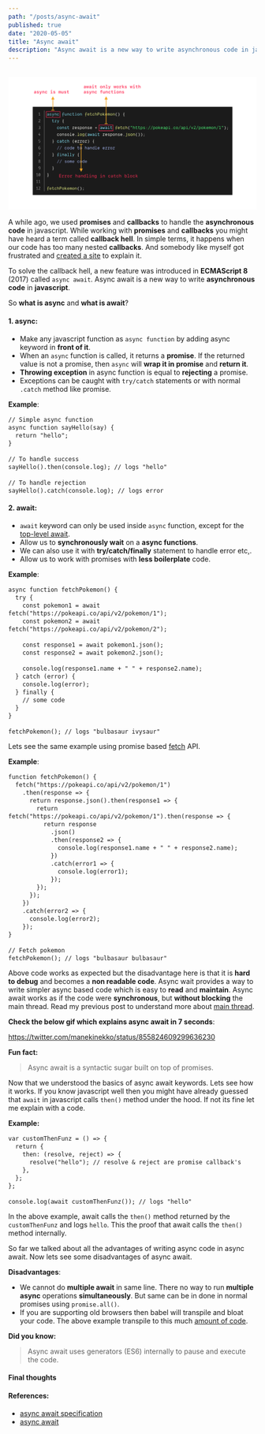 ```yaml
---
path: "/posts/async-await"
published: true
date: "2020-05-05"
title: "Async await"
description: "Async await is a new way to write asynchronous code in javascript."
---
```


<br /><img src="./async-await.png" alt="async await illustration" /><br />

A while ago, we used **promises** and **callbacks** to handle the **asynchronous code** in javascript. While working with **promises** and **callbacks** you might have heard a term called **callback hell**. In simple terms, it happens when our code has too many nested **callbacks**. And somebody like myself got frustrated and [created a site](http://callbackhell.com/) to explain it.

To solve the callback hell, a new feature was introduced in **ECMAScript 8** (2017) called `async await`. Async await is a new way to write **asynchronous code** in **javascript**.

So **what is async** and **what is await**?

#### 1. async:

- Make any javascript function as `async function` by adding async keyword in **front of it**.
- When an `async` function is called, it returns a **promise**. If the returned value is not a promise, then `async` will **wrap it in promise** and **return it**.
- **Throwing exception** in async function is equal to **rejecting** a promise.
- Exceptions can be caught with `try/catch` statements or with normal `.catch` method like promise.

**Example**:

```js{numberLines: true}{111}
// Simple async function
async function sayHello(say) {
  return "hello";
}

// To handle success
sayHello().then(console.log); // logs "hello"

// To handle rejection
sayHello().catch(console.log); // logs error
```

#### 2. await:

- `await` keyword can only be used inside `async` function, except for the [top-level await](https://v8.dev/features/top-level-await).
- Allow us to **synchronously wait** on a **async functions**.
- We can also use it with **try/catch/finally** statement to handle error etc,.
- Allow us to work with promises with **less boilerplate** code.

**Example**:

```js{numberLines: true}{111}
async function fetchPokemon() {
  try {
    const pokemon1 = await fetch("https://pokeapi.co/api/v2/pokemon/1");
    const pokemon2 = await fetch("https://pokeapi.co/api/v2/pokemon/2");

    const response1 = await pokemon1.json();
    const response2 = await pokemon2.json();

    console.log(response1.name + " " + response2.name);
  } catch (error) {
    console.log(error);
  } finally {
    // some code
  }
}

fetchPokemon(); // logs "bulbasaur ivysaur"
```

Lets see the same example using promise based [fetch](https://developer.mozilla.org/en-US/docs/Web/API/Fetch_API) API.

**Example**:

```js{numberLines: true}{111}
function fetchPokemon() {
  fetch("https://pokeapi.co/api/v2/pokemon/1")
    .then(response => {
      return response.json().then(response1 => {
        return fetch("https://pokeapi.co/api/v2/pokemon/1").then(response => {
          return response
            .json()
            .then(response2 => {
              console.log(response1.name + " " + response2.name);
            })
            .catch(error1 => {
              console.log(error1);
            });
        });
      });
    })
    .catch(error2 => {
      console.log(error2);
    });
}

// Fetch pokemon
fetchPokemon(); // logs "bulbasaur bulbasaur"
```

Above code works as expected but the disadvantage here is that it is **hard to debug** and becomes a **non readable code**. Async wait provides a way to write simpler async based code which is easy to **read** and **maintain**. Async await works as if the code were **synchronous**, but **without blocking** the main thread. Read my previous post to understand more about [main thread](/posts/event-loop).

**Check the below gif which explains async await in 7 seconds**:

https://twitter.com/manekinekko/status/855824609299636230

**Fun fact:**

<blockquote class="bq"> Async await is a syntactic sugar built on top of promises.</blockquote>

Now that we understood the basics of async await keywords. Lets see how it works. If you know javascript well then you might have already guessed that `await` in javascript calls `then()` method under the hood. If not its fine let me explain with a code.

**Example:**

```js{numberLines: true}{111}
var customThenFunz = () => {
  return {
    then: (resolve, reject) => {
      resolve("hello"); // resolve & reject are promise callback's
    },
  };
};

console.log(await customThenFunz()); // logs "hello"
```

In the above example, await calls the `then()` method returned by the `customThenFunz` and logs `hello`. This the proof that await calls the `then()` method internally.

So far we talked about all the advantages of writing async code in async await. Now lets see some disadvantages of async await.

**Disadvantages**:

- We cannot do **multiple await** in same line. There no way to run **multiple async** operations **simultaneously**. But same can be in done in normal promises using `promise.all()`.
- If you are supporting old browsers then babel will transpile and bloat your code. The above example transpile to this much [amount of code](https://babeljs.io/repl#?browsers=chrome%2060&build=&builtIns=false&spec=false&loose=false&code_lz=IYZwngdgxgBAZgV2gFwJYHsLwKbKgCwAV0BrbAW0wAoBKGAbwCgYZkAnMB5lmKTEZDAAOpCpgCMMALwxgAd2CpBcXASoAifMmRCQALgD0BkWWBDUAOj4GzqAwDcATMdGUIB8epoBubiz4QAsKumI7SsgpKOHj4Glo6-kYm2LZW6DbmDs7JbgaOXr5-vPyCbNggIoHYkjLyioI5EhYAViDUPkUBQWUV_NhhtZENIRCOLW0QtIU8xYHoADbYFvPoAOZUPZUg1RYQwOTYMADUMOqnxzCbfWN7Bx0sAL68wDEwVNhsbOhsdEwzXQslit1h8vj9fI94Kg9vN5pw_jwjDA2gdigATbDcB6MbGMFQxYhkNxTGBI4EgU4AIwQ80poGACDYMFQ9jAIAZbHUQA&debug=false&forceAllTransforms=true&shippedProposals=false&circleciRepo=&evaluate=false&fileSize=true&timeTravel=false&sourceType=module&lineWrap=true&presets=env%2Cenv&prettier=true&targets=&version=7.9.6&externalPlugins=).

**Did you know:**

<blockquote class="bq"> Async await uses generators (ES6) internally to pause and execute the code.</blockquote>

#### Final thoughts

#### References:

- [async await specification](https://tc39.es/ecma262/#sec-async-function-definitions)
- [async await](https://developer.mozilla.org/en-US/docs/Learn/JavaScript/Asynchronous/Async_await)
